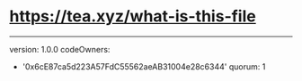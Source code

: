 # https://tea.xyz/what-is-this-file
---
version: 1.0.0
codeOwners:
  - '0x6cE87ca5d223A57FdC55562aeAB31004e28c6344'
quorum: 1


